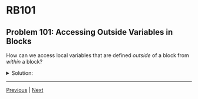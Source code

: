 # RB101
## Problem 101: Accessing Outside Variables in Blocks

How can we access local variables that are defined *outside* of a block from *within* a block?

<details>
<summary>Solution:</summary>

You can access them directly! Blocks have access to variables from the outer scope.

This is one of the key differences between blocks and methods - blocks can see and use variables from the surrounding scope.

Examples:
```ruby
# Accessing outer variable:
outer_var = 10
[1, 2, 3].each do |num|
  puts outer_var + num  # Can access outer_var
end

# Reassigning outer variable:
total = 0
[1, 2, 3].each do |num|
  total += num  # Reassigns outer variable
end
puts total  # => 6

# Using multiple outer variables:
multiplier = 2
threshold = 5

[1, 2, 3, 6, 7].select do |num|
  num * multiplier > threshold  # Uses both outer variables
end
# => [3, 6, 7]
```

**Blocks create an inner scope:**
```ruby
x = 10

[1].each do |num|
  x = 20     # Reassigns outer x
  y = 30     # Creates new variable in block scope
  puts x     # => 20
  puts y     # => 30
end

puts x  # => 20 (outer x was reassigned)
# puts y  # NameError (y is local to block)
```

**Nested blocks:**
```ruby
x = 1

[1].each do |a|
  x = 2
  [1].each do |b|
    x = 3  # Reassigns the outermost x
    puts x
  end
  puts x  # => 3
end

puts x  # => 3
```

</details>

---

[Previous](100.md) | [Next](102.md)

